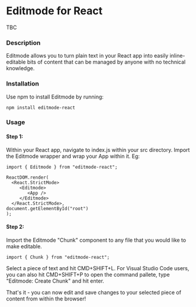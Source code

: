 # Editmode for React

TBC

### Description
Editmode allows you to turn plain text in your React app into easily inline-editable bits of content that can be managed by anyone with no technical knowledge.

### Installation
Use npm to install Editmode by running:
```
npm install editmode-react
```

### Usage
#### Step 1:
   Within your React app, navigate to index.js within your src directory.
   Import the Editmode wrapper and wrap your App within it.
   Eg:
   
   ```
   import { Editmode } from "editmode-react";
   
   ReactDOM.render(
     <React.StrictMode>
        <Editmode>
           <App />
        </Editmode>
     </React.StrictMode>,
   document.getElementById("root")
   );
   ```
#### Step 2:  
  Import the Editmode "Chunk" component to any file that you would like to make editable.
  
  ```
  import { Chunk } from "editmode-react";
  ```
  
  Select a piece of text and hit CMD+SHIFT+L.
  For Visual Studio Code users, you can also hit CMD+SHIFT+P to open the command pallete, type "Editmode: Create Chunk" and hit enter.
  
  That's it - you can now edit and save changes to your selected piece of content from within the browser!
